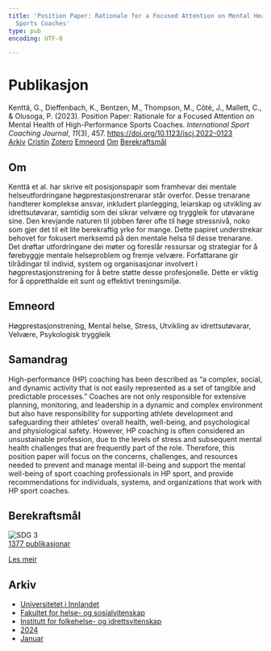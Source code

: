 ```yaml
---
title: 'Position Paper: Rationale for a Focused Attention on Mental Health of High-Performance
  Sports Coaches'
type: pub
encoding: UTF-8

---
```

<h1>Publikasjon</h1>
<article id="csl-bib-container-UDM56DWB" class="csl-bib-container">
  <div class="csl-bib-body"> <div class="csl-entry">Kenttä, G., Dieffenbach, K., Bentzen, M., Thompson, M., Côté, J., Mallett, C., &#38; Olusoga, P. (2023). Position Paper: Rationale for a Focused Attention on Mental Health of High-Performance Sports Coaches. <i>International Sport Coaching Journal</i>, <i>11</i>(3), 457. <a href="https://doi.org/10.1123/iscj.2022-0123">https://doi.org/10.1123/iscj.2022-0123</a></div> </div>
  <div class="csl-bib-buttons">
    <a href="#taxonomy-article-UDM56DWB" alt="archive" class="csl-bib-button">Arkiv</a>
    <a href="https://app.cristin.no/results/show.jsf?id=2222807" alt="Cristin" class="csl-bib-button">Cristin</a>
    <a href="http://zotero.org/groups/5881554/items/UDM56DWB" alt="Zotero" class="csl-bib-button">Zotero</a>
    <a href="#keywords-article-UDM56DWB" alt="keywords" class="csl-bib-button">Emneord</a>
    <a href="#about-article-UDM56DWB" alt="about_pub" class="csl-bib-button">Om</a>
    <a href="#sdg-article-UDM56DWB" alt="sdg" class="csl-bib-button">Berekraftsmål</a>
  </div>
  <div id="csl-bib-meta-container-UDM56DWB"></div>
</article>
<div id="csl-bib-meta-UDM56DWB" class="csl-bib-meta">
  <article id="about-article-UDM56DWB" class="about_pub-article">
    <h1>Om</h1>
    Kenttä et al. har skrive eit posisjonspapir som framhevar dei mentale helseutfordringane høgprestasjonstrenarar står overfor. Desse trenarane handterer komplekse ansvar, inkludert planlegging, leiarskap og utvikling av idrettsutøvarar, samtidig som dei sikrar velvære og tryggleik for utøvarane sine. Den krevjande naturen til jobben fører ofte til høge stressnivå, noko som gjer det til eit lite berekraftig yrke for mange. Dette papiret understrekar behovet for fokusert merksemd på den mentale helsa til desse trenarane. Det drøftar utfordringane dei møter og foreslår ressursar og strategiar for å førebyggje mentale helseproblem og fremje velvære. Forfattarane gir tilrådingar til individ, system og organisasjonar involvert i høgprestasjonstrening for å betre støtte desse profesjonelle. Dette er viktig for å oppretthalde eit sunt og effektivt treningsmiljø.
  </article>
  <article id="keywords-article-UDM56DWB" class="keywords-article">
    <h1>Emneord</h1>
    Høgprestasjonstrening, Mental helse, Stress, Utvikling av idrettsutøvarar, Velvære, Psykologisk tryggleik
  </article>
  <article id="abstract-article-UDM56DWB" class="abstract-article">
    <h1>Samandrag</h1>
    High-performance (HP) coaching has been described as “a complex, social, and dynamic activity that is not easily represented as a set of tangible and predictable processes.” Coaches are not only responsible for extensive planning, monitoring, and leadership in a dynamic and complex environment but also have responsibility for supporting athlete development and safeguarding their athletes’ overall health, well-being, and psychological and physiological safety. However, HP coaching is often considered an unsustainable profession, due to the levels of stress and subsequent mental health challenges that are frequently part of the role. Therefore, this position paper will focus on the concerns, challenges, and resources needed to prevent and manage mental ill-being and support the mental well-being of sport coaching professionals in HP sport, and provide recommendations for individuals, systems, and organizations that work with HP sport coaches.
  </article>
  <article id="sdg-article-UDM56DWB" class="sdg-article">
    <h1>Berekraftsmål</h1>
    <div class="sdg-container"><div id="sdg3" class="sdg">
        <img src="{{< params subfolder >}}images/sdg/sdg03_nn.png" class="image" alt="SDG 3">
        <div class="sdg-overlay">
          <a href="{{< params subfolder >}}nn/archive/?sdg=3#archive" class="sdg-publication-count"><span>1377</span> publikasjonar</a>
          <p><a href="https://fn.no/om-fn/fns-baerekraftsmaal/god-helse-og-livskvalitet?lang=nno-NO" class="sdg-read-more">Les meir</a></p>
        </div>
      </div></div>
  </article>
  <article id="taxonomy-article-UDM56DWB" class="taxonomy-article">
    <h1>Arkiv</h1>
    <ul>
      <li><a href="{{< params subfolder >}}nn/archive/?key=3DCRN523">Universitetet i Innlandet</a></li>
      <li><a href="{{< params subfolder >}}nn/archive/?key=IDKFS3MX">Fakultet for helse- og sosialvitenskap</a></li>
      <li><a href="{{< params subfolder >}}nn/archive/?key=FJXE3Z8X">Institutt for folkehelse- og idrettsvitenskap</a></li>
      <li><a href="{{< params subfolder >}}nn/archive/?key=DLUBDP8T">2024</a></li>
      <li><a href="{{< params subfolder >}}nn/archive/?key=3Y6TNBSU">Januar</a></li>
    </ul>
  </article>
</div>
